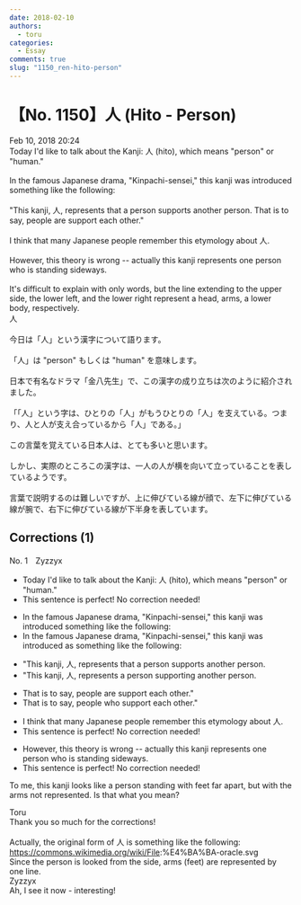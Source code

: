 ```yaml
---
date: 2018-02-10
authors:
  - toru
categories:
  - Essay
comments: true
slug: "1150_ren-hito-person"
---
```


# 【No. 1150】人 (Hito - Person)
<div class="date">Feb 10, 2018 20:24</div>
<div id="post"><div id="body_show_ori">
Today I'd like to talk about the Kanji: 人 (hito), which means "person" or "human."<br/><br/>In the famous Japanese drama, "Kinpachi-sensei," this kanji was introduced something like the following:<br/><br/>"This kanji, 人, represents that a person supports another person. That is to say, people are support each other."<br/><br/>I think that many Japanese people remember this etymology about 人.<br/><br/>However, this theory is wrong -- actually this kanji represents one person who is standing sideways.<br/><br/>It's difficult to explain with only words, but the line extending to the upper side, the lower left, and the lower right represent a head, arms, a lower body, respectively. 
</div></div>

<!-- more -->

<div id="post_ja"><div id="body_show_mo">
人<br/><br/>今日は「人」という漢字について語ります。<br/><br/>「人」は "person" もしくは "human" を意味します。<br/><br/>日本で有名なドラマ「金八先生」で、この漢字の成り立ちは次のように紹介されました。<br/><br/>「「人」という字は、ひとりの「人」がもうひとりの「人」を支えている。つまり、人と人が支え合っているから「人」である。」<br/><br/>この言葉を覚えている日本人は、とても多いと思います。<br/><br/>しかし、実際のところこの漢字は、一人の人が横を向いて立っていることを表しているようです。<br/><br/>言葉で説明するのは難しいですが、上に伸びている線が顔で、左下に伸びている線が腕で、右下に伸びている線が下半身を表しています。
</div></div>

## Corrections (1)
<div id="block"><div class="first_name"> No. 1　<span class="just_name">Zyzzyx</span></div><div id="block2">
<ul class="correction_field">
<li class="incorrect">Today I'd like to talk about the Kanji: 人 (hito), which means "person" or "human."</li>
<li class="corrected perfect">This sentence is perfect! No correction needed!</li>
</ul>
<ul class="correction_field">
<li class="incorrect">In the famous Japanese drama, "Kinpachi-sensei," this kanji was introduced something like the following:</li>
<li class="corrected correct">
In the famous Japanese drama, "Kinpachi-sensei," this kanji was <span class="f_blue">introduced as</span> something like the following:
</li>
</ul>
<ul class="correction_field">
<li class="incorrect">"This kanji, 人, represents that a person supports another person.</li>
<li class="corrected correct">
"This kanji, 人, <span class="f_blue">represents </span>a person <span class="f_blue">supporting </span>another person.
</li>
</ul>
<ul class="correction_field">
<li class="incorrect">That is to say, people are support each other."</li>
<li class="corrected correct">
That is to say, people who support each other."
</li>
</ul>
<ul class="correction_field">
<li class="incorrect">I think that many Japanese people remember this etymology about 人.</li>
<li class="corrected perfect">This sentence is perfect! No correction needed!</li>
</ul>
<ul class="correction_field">
<li class="incorrect">However, this theory is wrong -- actually this kanji represents one person who is standing sideways.</li>
<li class="corrected perfect">This sentence is perfect! No correction needed!</li>
</ul>
<p class="comment_small">
 To me, this kanji looks like a person standing with feet far apart, but with the arms not represented. Is that what you mean?
</p>

</div><div class="name"><span class="just_name">Toru</span><br>
Thank you so much for the corrections!<br/><br/>Actually, the original form of 人 is something like the following:<br/><a href="https://commons.wikimedia.org/wiki/File" target="_blank">https://commons.wikimedia.org/wiki/File</a>:%E4%BA%BA-oracle.svg<br/>Since the person is looked from the side, arms (feet) are represented by one line.
</div>
<div class="name"><span class="just_name">Zyzzyx</span><br>
Ah, I see it now - interesting!
</div>
</div>

